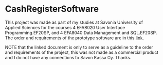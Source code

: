 # CashRegisterSoftware

This project was made as part of my studies at Savonia University of Applied Sciences for the courses 4 EFA8020 User Interface Programming.EF20SP, and 4 EFA8040 Data Management and SQL.EF20SP. The order and requirements of the prototype software are in this [link](https://amksavonia-my.sharepoint.com/:w:/g/personal/janne_koponen_savonia_fi/EVvsdKtZFGtPidOC_bkhGOsB6vnEOR2kmAwSfWwVLp06bw?e=YaqKic).

NOTE that the linked document is only to serve as a guideline to the order and requirements of the project, this was not made as a commercial product and I do not have any connections to Savon Kassa Oy. Thanks.
